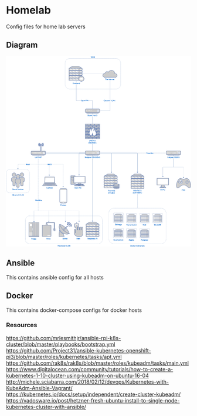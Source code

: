 # Homelab
Config files for home lab servers

## Diagram

![Diagram](diagram/diagram.png)

## Ansible

This contains ansible config for all hosts

## Docker

This contains docker-compose configs for docker hosts

### Resources

https://github.com/mrlesmithjr/ansible-rpi-k8s-cluster/blob/master/playbooks/bootstrap.yml
https://github.com/Project31/ansible-kubernetes-openshift-pi3/blob/master/roles/kubernetes/tasks/apt.yml
https://github.com/rak8s/rak8s/blob/master/roles/kubeadm/tasks/main.yml
https://www.digitalocean.com/community/tutorials/how-to-create-a-kubernetes-1-10-cluster-using-kubeadm-on-ubuntu-16-04
http://michele.sciabarra.com/2018/02/12/devops/Kubernetes-with-KubeAdm-Ansible-Vagrant/
https://kubernetes.io/docs/setup/independent/create-cluster-kubeadm/
https://vadosware.io/post/hetzner-fresh-ubuntu-install-to-single-node-kubernetes-cluster-with-ansible/
